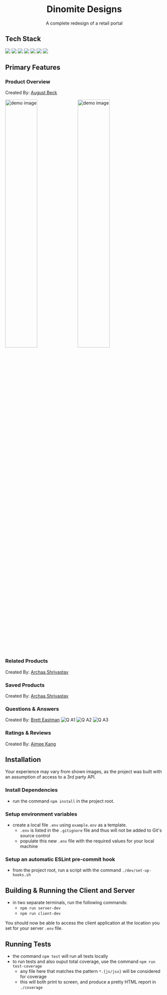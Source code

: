 <div align="center">
  <h1>Dinomite Designs</h1>
  <p>A complete redesign of a retail portal</p>
</div>

## Tech Stack
<div>
  <img src="https://img.shields.io/badge/React-20232A?style=for-the-badge&logo=react&logoColor=61DAFB" />
  <img src='https://img.shields.io/badge/css3-%231572B6.svg?style=for-the-badge&logo=css3&logoColor=white' />
  <img src="https://img.shields.io/badge/Webpack-8DD6F9?style=for-the-badge&logo=Webpack&logoColor=white" />
  <img src="https://img.shields.io/badge/Babel-F9DC3E?style=for-the-badge&logo=babel&logoColor=white" />
  <img src='https://img.shields.io/badge/javascript-%23323330.svg?style=for-the-badge&logo=javascript&logoColor=%23F7DF1E' />
  <img src='https://img.shields.io/badge/html5-%23E34F26.svg?style=for-the-badge&logo=html5&logoColor=white' />
  <img src="https://img.shields.io/badge/eslint-3A33D1?style=for-the-badge&logo=eslint&logoColor=white" />
</div>

## Primary Features
### Product Overview
Created By: [August Beck](https://github.com/AedonGrunGott)

<p float"left">
  <img alt="demo image" src="https://user-images.githubusercontent.com/16231955/225773177-bec7ef7f-d9c9-423f-9d1e-d345aae84b2d.gif" width="45%"/>
  <img alt="demo image" src="https://user-images.githubusercontent.com/16231955/225773275-8af5aa70-e1d6-4d6b-8d86-85fbf763b5f4.gif" width="45%"/>
</p>
  
### Related Products
Created By: [Archaa Shrivastav](https://github.com/avinashi10)

### Saved Products
Created By: [Archaa Shrivastav](https://github.com/avinashi10)

### Questions & Answers
Created By: [Brett Eastman](https://github.com/BrettEastman)
![Q A1](https://user-images.githubusercontent.com/76603041/225774737-1426d080-d1c1-4796-98a4-d317b732d0a6.gif)
![Q A2](https://user-images.githubusercontent.com/76603041/225774753-8c55faff-7bb1-4d1e-84dc-bd0987bc9d8b.gif)
![Q A3](https://user-images.githubusercontent.com/76603041/225774764-1138af10-e272-4f60-afed-0a4f25063634.gif)

### Ratings & Reviews
Created By: [Aimee Kang](https://github.com/aimeekang)

## Installation
Your experience may vary from shown images, as the project was built with an assumption of access to a 3rd party API.

### Install Dependencies
- run the command `npm install` in the project root.

### Setup environment variables
- create a local file `.env` using `example.env` as a template.
  - `.env` is listed in the `.gitignore` file and thus will not be added to Git's source control
  - populate this new `.env` file with the required values for your local machine

### Setup an automatic ESLint pre-commit hook
- from the project root, run a script with the command `./dev/set-up-hooks.sh`

## Building & Running the Client and Server
- in two separate terminals, run the following commands:
  - `npm run server-dev`
  - `npm run client-dev`

You should now be able to access the client application at the location you set for your server `.env` file.

## Running Tests
- the command `npm test` will run all tests locally
- to run tests and also ouput total coverage, use the command `npm run test-coverage`
  - any file here that matches the pattern `*.{js/jsx}` will be considered for coverage
  - this will both print to screen, and produce a pretty HTML report in `./coverage`
